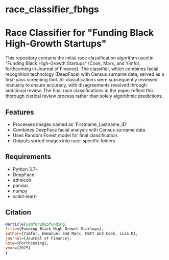 # race_classifier_fbhgs
# Race Classifier for "Funding Black High-Growth Startups"

This repository contains the initial race classification algorithm used in "Funding Black High-Growth Startups" (Cook, Marx, and Yimfor, forthcoming in Journal of Finance). The classifier, which combines facial recognition technology (DeepFace) with Census surname data, served as a first-pass screening tool. All classifications were subsequently reviewed manually to ensure accuracy, with disagreements resolved through additional review. The final race classifications in the paper reflect this thorough clerical review process rather than solely algorithmic predictions.

## Features
- Processes images named as 'Firstname_Lastname_ID'
- Combines DeepFace facial analysis with Census surname data
- Uses Random Forest model for final classification
- Outputs sorted images into race-specific folders

## Requirements
- Python 3.7+
- DeepFace
- ethnicolr
- pandas
- numpy
- scikit-learn

## Citation
```bibtex
@article{yimfor2025funding,
title={Funding Black High-Growth Startups},
author={Yimfor, Emmanuel and Marx, Matt and Cook, Lisa D},
journal={Journal of Finance},
note={Forthcoming},
year={2025}
}
